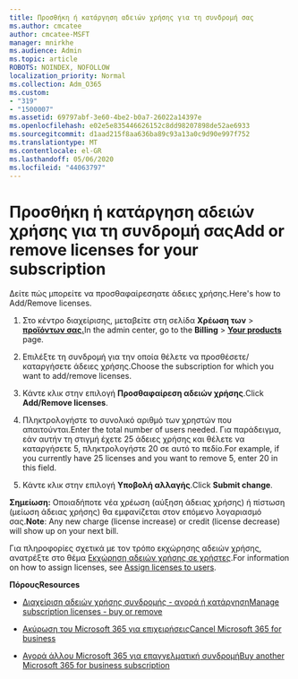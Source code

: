 ```yaml
---
title: Προσθήκη ή κατάργηση αδειών χρήσης για τη συνδρομή σας
ms.author: cmcatee
author: cmcatee-MSFT
manager: mnirkhe
ms.audience: Admin
ms.topic: article
ROBOTS: NOINDEX, NOFOLLOW
localization_priority: Normal
ms.collection: Adm_O365
ms.custom:
- "319"
- "1500007"
ms.assetid: 69797abf-3e60-4be2-b0a7-26022a14397e
ms.openlocfilehash: e02e5e835446626152c8dd98207898de52ae6933
ms.sourcegitcommit: d1aad215f8aa636ba89c93a13a0c9d90e997f752
ms.translationtype: MT
ms.contentlocale: el-GR
ms.lasthandoff: 05/06/2020
ms.locfileid: "44063797"
---
```

# <a name="add-or-remove-licenses-for-your-subscription"></a><span data-ttu-id="59be1-102">Προσθήκη ή κατάργηση αδειών χρήσης για τη συνδρομή σας</span><span class="sxs-lookup"><span data-stu-id="59be1-102">Add or remove licenses for your subscription</span></span>

<span data-ttu-id="59be1-103">Δείτε πώς μπορείτε να προσθαφαίρεσηατε άδειες χρήσης.</span><span class="sxs-lookup"><span data-stu-id="59be1-103">Here's how to Add/Remove licenses.</span></span>
  
1. <span data-ttu-id="59be1-104">Στο κέντρο διαχείρισης, μεταβείτε στη σελίδα **Χρέωση των** \> **[προϊόντων σας.](https://go.microsoft.com/fwlink/p/?linkid=842054)**</span><span class="sxs-lookup"><span data-stu-id="59be1-104">In the admin center, go to the **Billing** \> **[Your products](https://go.microsoft.com/fwlink/p/?linkid=842054)** page.</span></span>

2. <span data-ttu-id="59be1-105">Επιλέξτε τη συνδρομή για την οποία θέλετε να προσθέσετε/καταργήσετε άδειες χρήσης.</span><span class="sxs-lookup"><span data-stu-id="59be1-105">Choose the subscription for which you want to add/remove licenses.</span></span>

3. <span data-ttu-id="59be1-106">Κάντε κλικ στην επιλογή **Προσθαφαίρεση αδειών χρήσης**.</span><span class="sxs-lookup"><span data-stu-id="59be1-106">Click **Add/Remove licenses**.</span></span>

4. <span data-ttu-id="59be1-107">Πληκτρολογήστε το συνολικό αριθμό των χρηστών που απαιτούνται.</span><span class="sxs-lookup"><span data-stu-id="59be1-107">Enter the total number of users needed.</span></span> <span data-ttu-id="59be1-108">Για παράδειγμα, εάν αυτήν τη στιγμή έχετε 25 άδειες χρήσης και θέλετε να καταργήσετε 5, πληκτρολογήστε 20 σε αυτό το πεδίο.</span><span class="sxs-lookup"><span data-stu-id="59be1-108">For example, if you currently have 25 licenses and you want to remove 5, enter 20 in this field.</span></span>

5. <span data-ttu-id="59be1-109">Κάντε κλικ στην επιλογή **Υποβολή αλλαγής**.</span><span class="sxs-lookup"><span data-stu-id="59be1-109">Click **Submit change**.</span></span>

<span data-ttu-id="59be1-110">**Σημείωση:** Οποιαδήποτε νέα χρέωση (αύξηση άδειας χρήσης) ή πίστωση (μείωση άδειας χρήσης) θα εμφανίζεται στον επόμενο λογαριασμό σας.</span><span class="sxs-lookup"><span data-stu-id="59be1-110">**Note**: Any new charge (license increase) or credit (license decrease) will show up on your next bill.</span></span>

<span data-ttu-id="59be1-111">Για πληροφορίες σχετικά με τον τρόπο εκχώρησης αδειών χρήσης, ανατρέξτε στο θέμα [Εκχώρηση αδειών χρήσης σε χρήστες](https://docs.microsoft.com/microsoft-365/admin/manage/assign-licenses-to-users).</span><span class="sxs-lookup"><span data-stu-id="59be1-111">For information on how to assign licenses, see [Assign licenses to users](https://docs.microsoft.com/microsoft-365/admin/manage/assign-licenses-to-users).</span></span>

<span data-ttu-id="59be1-112">**Πόρους**</span><span class="sxs-lookup"><span data-stu-id="59be1-112">**Resources**</span></span>
  
- [<span data-ttu-id="59be1-113">Διαχείριση αδειών χρήσης συνδρομής - αγορά ή κατάργηση</span><span class="sxs-lookup"><span data-stu-id="59be1-113">Manage subscription licenses - buy or remove</span></span>](https://docs.microsoft.com/microsoft-365/commerce/licenses/buy-licenses)

- [<span data-ttu-id="59be1-114">Ακύρωση του Microsoft 365 για επιχειρήσεις</span><span class="sxs-lookup"><span data-stu-id="59be1-114">Cancel Microsoft 365 for business</span></span>](https://support.office.com/article/Cancel-Office-365-for-business-b1bc0bef-4608-4601-813a-cdd9f746709a)

- [<span data-ttu-id="59be1-115">Αγορά άλλου Microsoft 365 για επαγγελματική συνδρομή</span><span class="sxs-lookup"><span data-stu-id="59be1-115">Buy another Microsoft 365 for business subscription</span></span>](https://support.office.com/article/Buy-another-Office-365-for-business-subscription-fab3b86c-3359-4042-8692-5d4dc7550b7c)
